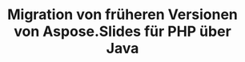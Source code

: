---
title: Migration von früheren Versionen von Aspose.Slides für PHP über Java
type: docs
weight: 320
url: /de/php-java/migration-from-earlier-versions-of-aspose-slides-for-java/
---